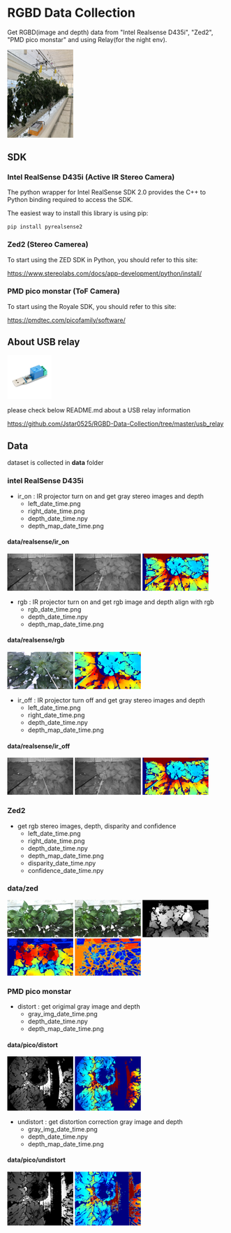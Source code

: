 # RGBD Data Collection
Get RGBD(image and depth) data from "Intel Realsense D435i", "Zed2", "PMD pico monstar" and using Relay(for the night env).

<img src="docs/img/camera_setting.jpg" width="30%" height="30%"></img>

## SDK

### Intel RealSense D435i (Active IR Stereo Camera)

The python wrapper for Intel RealSense SDK 2.0 provides the C++ to Python binding required to access the SDK.

The easiest way to install this library is using pip:
```
pip install pyrealsense2
```

### Zed2 (Stereo Camerea)

To start using the ZED SDK in Python, you should refer to this site:

https://www.stereolabs.com/docs/app-development/python/install/


### PMD pico monstar (ToF Camera)

To start using the Royale SDK, you should refer to this site:

https://pmdtec.com/picofamily/software/

## About USB relay

<img src="docs/relay/usb_relay.jpg" width="20%" height="20%"></img>

please check below README.md about a USB relay information

https://github.com/Jstar0525/RGBD-Data-Collection/tree/master/usb_relay

## Data

dataset is collected in **data** folder

### intel RealSense D435i

* ir_on : IR projector turn on and get gray stereo images and depth
  * left_date_time.png
  * right_date_time.png
  * depth_date_time.npy
  * depth_map_date_time.png
#### data/realsense/ir_on
<img src="data/realsense/ir_on/left_20200910_142443.png" width="30%" height="30%"></img> <img src="data/realsense/ir_on/right_20200910_142443.png" width="30%" height="30%"></img> <img src="data/realsense/ir_on/depth_map_20200910_142443.png" width="30%" height="30%"></img>

* rgb : IR projector turn on and get rgb image and depth align with rgb
  * rgb_date_time.png
  * depth_date_time.npy
  * depth_map_date_time.png
#### data/realsense/rgb
<img src="data/realsense/rgb/rgb_20200910_142443.png" width="30%" height="30%"> <img src="data/realsense/rgb/depth_map_20200910_142443.png" width="30%" height="30%">

* ir_off : IR projector turn off and get gray stereo images and depth
  * left_date_time.png
  * right_date_time.png
  * depth_date_time.npy
  * depth_map_date_time.png
#### data/realsense/ir_off
<img src="data/realsense/ir_off/left_20200910_142445.png" width="30%" height="30%"></img> <img src="data/realsense/ir_off/right_20200910_142445.png" width="30%" height="30%"></img> <img src="data/realsense/ir_off/depth_map_20200910_142445.png" width="30%" height="30%"></img>

### Zed2

* get rgb stereo images, depth, disparity and confidence
  * left_date_time.png
  * right_date_time.png
  * depth_date_time.npy
  * depth_map_date_time.png
  * disparity_date_time.npy
  * confidence_date_time.npy

### data/zed
<img src="data/zed/left_20200910_142449.png" width="30%" height="30%"></img> <img src="data/zed/right_20200910_142449.png" width="30%" height="30%"></img> <img src="data/zed/depth_map_20200910_142449.png" width="30%" height="30%"></img>
<img src="data/zed/disparity_map_20200910_142449.png" width="30%" height="30%"></img> <img src="data/zed/confidence_map_20200910_142449.png" width="30%" height="30%"></img>

### PMD pico monstar

* distort : get origimal gray image and depth
  * gray_img_date_time.png
  * depth_date_time.npy
  * depth_map_date_time.png
#### data/pico/distort
<img src="data/pico/distort/gray_img_20200910_142450.png" width="30%" height="30%"></img> <img src="data/pico/distort/depth_map_20200910_142450.png" width="30%" height="30%"></img>  

* undistort : get distortion correction gray image and depth
  * gray_img_date_time.png
  * depth_date_time.npy
  * depth_map_date_time.png
#### data/pico/undistort
<img src="data/pico/undistort/gray_img_20200910_142450.png" width="30%" height="30%"></img> <img src="data/pico/undistort/depth_map_20200910_142450.png" width="30%" height="30%"></img>
